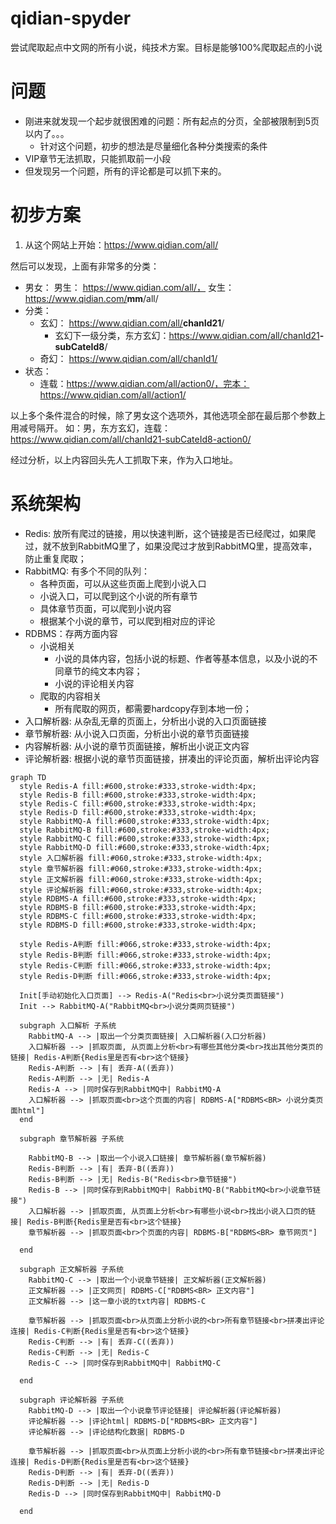 # qidian-spyder
尝试爬取起点中文网的所有小说，纯技术方案。目标是能够100%爬取起点的小说

# 问题
- 刚进来就发现一个起步就很困难的问题：所有起点的分页，全部被限制到5页以内了。。。
   - 针对这个问题，初步的想法是尽量细化各种分类搜索的条件
- VIP章节无法抓取，只能抓取前一小段
- 但发现另一个问题，所有的评论都是可以抓下来的。


# 初步方案
1. 从这个网站上开始：https://www.qidian.com/all/

然后可以发现，上面有非常多的分类：

  - 男女： 男生： https://www.qidian.com/all/， 女生： https://www.qidian.com/<B>mm</B>/all/
  - 分类：
    - 玄幻： https://www.qidian.com/all/<B>chanId21</B>/
      - 玄幻下一级分类，东方玄幻：https://www.qidian.com/all/chanId21<B>-subCateId8</B>/
    - 奇幻： https://www.qidian.com/all/chanId1/
  - 状态：
    - 连载：https://www.qidian.com/all/action0/，完本：https://www.qidian.com/all/action1/


以上多个条件混合的时候，除了男女这个选项外，其他选项全部在最后那个参数上用减号隔开。
如：男，东方玄幻，连载： https://www.qidian.com/all/chanId21-subCateId8-action0/

经过分析，以上内容回头先人工抓取下来，作为入口地址。


# 系统架构
- Redis: 放所有爬过的链接，用以快速判断，这个链接是否已经爬过，如果爬过，就不放到RabbitMQ里了，如果没爬过才放到RabbitMQ里，提高效率，防止重复爬取；
- RabbitMQ: 有多个不同的队列：
  - 各种页面，可以从这些页面上爬到小说入口
  - 小说入口，可以爬到这个小说的所有章节
  - 具体章节页面，可以爬到小说内容
  - 根据某个小说的章节，可以爬到相对应的评论
- RDBMS：存两方面内容
  - 小说相关
    - 小说的具体内容，包括小说的标题、作者等基本信息，以及小说的不同章节的纯文本内容；
    - 小说的评论相关内容
  - 爬取的内容相关
    - 所有爬取的网页，都需要hardcopy存到本地一份；
- 入口解析器: 从杂乱无章的页面上，分析出小说的入口页面链接
- 章节解析器: 从小说入口页面，分析出小说的章节页面链接
- 内容解析器: 从小说的章节页面链接，解析出小说正文内容
- 评论解析器: 根据小说的章节页面链接，拼凑出的评论页面，解析出评论内容

```mermaid
graph TD
  style Redis-A fill:#600,stroke:#333,stroke-width:4px; 
  style Redis-B fill:#600,stroke:#333,stroke-width:4px; 
  style Redis-C fill:#600,stroke:#333,stroke-width:4px; 
  style Redis-D fill:#600,stroke:#333,stroke-width:4px; 
  style RabbitMQ-A fill:#600,stroke:#333,stroke-width:4px; 
  style RabbitMQ-B fill:#600,stroke:#333,stroke-width:4px; 
  style RabbitMQ-C fill:#600,stroke:#333,stroke-width:4px; 
  style RabbitMQ-D fill:#600,stroke:#333,stroke-width:4px; 
  style 入口解析器 fill:#060,stroke:#333,stroke-width:4px; 
  style 章节解析器 fill:#060,stroke:#333,stroke-width:4px; 
  style 正文解析器 fill:#060,stroke:#333,stroke-width:4px; 
  style 评论解析器 fill:#060,stroke:#333,stroke-width:4px; 
  style RDBMS-A fill:#600,stroke:#333,stroke-width:4px; 
  style RDBMS-B fill:#600,stroke:#333,stroke-width:4px; 
  style RDBMS-C fill:#600,stroke:#333,stroke-width:4px; 
  style RDBMS-D fill:#600,stroke:#333,stroke-width:4px; 

  style Redis-A判断 fill:#066,stroke:#333,stroke-width:4px; 
  style Redis-B判断 fill:#066,stroke:#333,stroke-width:4px; 
  style Redis-C判断 fill:#066,stroke:#333,stroke-width:4px; 
  style Redis-D判断 fill:#066,stroke:#333,stroke-width:4px; 

  Init[手动初始化入口页面] --> Redis-A("Redis<br>小说分类页面链接")
  Init --> RabbitMQ-A("RabbitMQ<br>小说分类网页链接")

  subgraph 入口解析 子系统
    RabbitMQ-A --> |取出一个分类页面链接| 入口解析器(入口分析器)
    入口解析器 --> |抓取页面, 从页面上分析<br>有哪些其他分类<br>找出其他分类页的链接| Redis-A判断{Redis里是否有<br>这个链接}
    Redis-A判断 --> |有| 丢弃-A((丢弃))
    Redis-A判断 --> |无| Redis-A
    Redis-A --> |同时保存到RabbitMQ中| RabbitMQ-A
    入口解析器 --> |抓取页面<br>这个页面的内容| RDBMS-A["RDBMS<BR> 小说分类页面html"]
  end

  subgraph 章节解析器 子系统

    RabbitMQ-B --> |取出一个小说入口链接| 章节解析器(章节解析器)
    Redis-B判断 --> |有| 丢弃-B((丢弃))
    Redis-B判断 --> |无| Redis-B("Redis<br>章节链接")
    Redis-B --> |同时保存到RabbitMQ中| RabbitMQ-B("RabbitMQ<br>小说章节链接")
    入口解析器 --> |抓取页面, 从页面上分析<br>有哪些小说<br>找出小说入口页的链接| Redis-B判断{Redis里是否有<br>这个链接} 
    章节解析器 --> |抓取页面<br>个页面的内容| RDBMS-B["RDBMS<BR> 章节网页"]
 
  end

  subgraph 正文解析器 子系统 
    RabbitMQ-C --> |取出一个小说章节链接| 正文解析器(正文解析器)
    正文解析器 --> |正文网页| RDBMS-C["RDBMS<BR> 正文内容"]
    正文解析器 --> |这一章小说的txt内容| RDBMS-C

    章节解析器 --> |抓取页面<br>从页面上分析小说的<br>所有章节链接<br>拼凑出评论连接| Redis-C判断{Redis里是否有<br>这个链接}
    Redis-C判断 --> |有| 丢弃-C((丢弃))
    Redis-C判断 --> |无| Redis-C
    Redis-C --> |同时保存到RabbitMQ中| RabbitMQ-C

  end 

  subgraph 评论解析器 子系统 
    RabbitMQ-D --> |取出一个小说章节评论链接| 评论解析器(评论解析器)
    评论解析器 --> |评论html| RDBMS-D["RDBMS<BR> 正文内容"]
    评论解析器 --> |评论结构化数据| RDBMS-D

    章节解析器 --> |抓取页面<br>从页面上分析小说的<br>所有章节链接<br>拼凑出评论连接| Redis-D判断{Redis里是否有<br>这个链接}
    Redis-D判断 --> |有| 丢弃-D((丢弃))
    Redis-D判断 --> |无| Redis-D
    Redis-D --> |同时保存到RabbitMQ中| RabbitMQ-D

  end 
```

